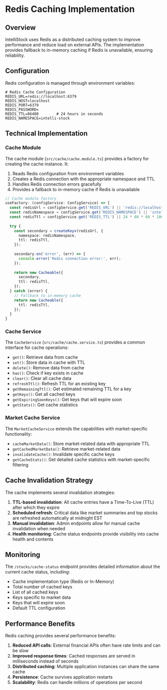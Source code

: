 # Redis Caching Implementation

## Overview

IntelliStock uses Redis as a distributed caching system to improve performance and reduce load on external APIs. The implementation provides fallback to in-memory caching if Redis is unavailable, ensuring reliability.

## Configuration

Redis configuration is managed through environment variables:

```
# Redis Cache Configuration
REDIS_URL=redis://localhost:6379
REDIS_HOST=localhost
REDIS_PORT=6379
REDIS_PASSWORD=
REDIS_TTL=86400        # 24 hours in seconds
REDIS_NAMESPACE=intelli-stock
```

## Technical Implementation

### Cache Module

The cache module (`src/cache/cache.module.ts`) provides a factory for creating the cache instance. It:

1. Reads Redis configuration from environment variables
2. Creates a Redis connection with the appropriate namespace and TTL
3. Handles Redis connection errors gracefully
4. Provides a fallback to in-memory cache if Redis is unavailable

```typescript
// Cache module factory
useFactory: (configService: ConfigService) => {
  const redisUrl = configService.get('REDIS_URL') || 'redis://localhost:6379';
  const redisNamespace = configService.get('REDIS_NAMESPACE') || 'intelli-stock';
  const redisTtl = configService.get('REDIS_TTL') || 24 * 60 * 60 * 1000;
  
  try {
    const secondary = createKeyv(redisUrl, {
      namespace: redisNamespace,
      ttl: redisTtl,
    });
    
    secondary.on('error', (err) => {
      console.error('Redis connection error:', err);
    });
    
    return new Cacheable({
      secondary,
      ttl: redisTtl,
    });
  } catch (error) {
    // Fallback to in-memory cache
    return new Cacheable({
      ttl: redisTtl,
    });
  }
}
```

### Cache Service

The `CacheService` (`src/cache/cache.service.ts`) provides a common interface for cache operations:

- `get()`: Retrieve data from cache
- `set()`: Store data in cache with TTL
- `delete()`: Remove data from cache
- `has()`: Check if key exists in cache
- `clear()`: Clear all cache data
- `refreshTtl()`: Refresh TTL for an existing key
- `getRemainingTtl()`: Get estimated remaining TTL for a key
- `getKeys()`: Get all cached keys
- `getExpiringSoonKeys()`: Get keys that will expire soon
- `getStats()`: Get cache statistics

### Market Cache Service

The `MarketCacheService` extends the capabilities with market-specific functionality:

- `cacheMarketData()`: Store market-related data with appropriate TTL
- `getCachedMarketData()`: Retrieve market-related data
- `invalidateCache()`: Invalidate specific cache keys
- `getCacheStats()`: Get detailed cache statistics with market-specific filtering

## Cache Invalidation Strategy

The cache implements several invalidation strategies:

1. **TTL-based invalidation**: All cache entries have a Time-To-Live (TTL) after which they expire
2. **Scheduled refresh**: Critical data like market summaries and top stocks are refreshed automatically at midnight EST
3. **Manual invalidation**: Admin endpoints allow for manual cache invalidation when needed
4. **Health monitoring**: Cache status endpoints provide visibility into cache health and contents

## Monitoring

The `/stocks/cache-status` endpoint provides detailed information about the current cache status, including:

- Cache implementation type (Redis or In-Memory)
- Total number of cached keys
- List of all cached keys
- Keys specific to market data
- Keys that will expire soon
- Default TTL configuration

## Performance Benefits

Redis caching provides several performance benefits:

1. **Reduced API calls**: External financial APIs often have rate limits and can be slow
2. **Improved response times**: Cached responses are served in milliseconds instead of seconds
3. **Distributed caching**: Multiple application instances can share the same cache
4. **Persistence**: Cache survives application restarts
5. **Scalability**: Redis can handle millions of operations per second 